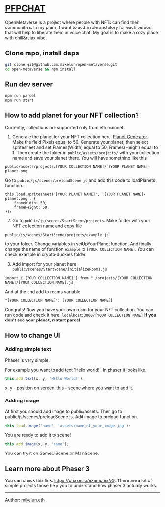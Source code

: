 # [PFPCHAT](https://meet.buildship.xyz)

OpenMetaverse is a project where people with NFTs can find their communities. In my plans, I want to add a role and story for each person, that will help to liberate them in voice chat. My goal is to make a cozy place with chill&relax vibe.


## Clone repo, install deps

``` bash
git clone git@github.com:mikelun/open-metaverse.git
cd open-metaverse && npm install
```

## Run dev server

``` bash
npm run parcel
npm run start
```

## How to add planet for your NFT collection?
Сurrently, collections are supported only from eth mainnet. 
1. Generate the planet for your NFT collection here: [Planet Generator](https://deep-fold.itch.io/pixel-planet-generator). Make the field Pixels equal to 50. Generate your planet, then select spritesheet and set Frames(Width) equal to 50, Frames(Height) equal to 1. Then create the folder in ```public/assets/projects/``` with your collection name and save your planet there. You will have something like this 
```
public/assets/projects/[YOUR COLLECTION NAME]/`[YOUR PLANET NAME]-planet.png
```
Go to ```public/js/scenes/preloadScene.js``` and add this code to loadPlanets function.: 
```
this.load.spritesheet('[YOUR PLANET NAME]', '[YOUR PLANET NAME]-planet.png', {
    frameWidth: 50,
    frameHeight: 50,
});
``` 
2. Go to ```public/js/scenes/StartScene/projects```. Make folder with your NFT collection name and copy file 
```
public/js/scenes/StartScene/projects/example.js
``` 
to your folder. Change variables in setUpYourPlanet function. And finally change the name of function ```example``` to ```[YOUR COLLECTION NAME]```. You can check example in crypto-duckies folder.  

3. Add import for your planet here  ```public/scenes/StartScene/initializeRooms.js```
```
import { [YOUR COLLECTION NAME] } from "./projects/[YOUR COLLECTION NAME]/[YOUR COLLECTION NAME].js
```
   And at the end add to rooms variable
```
"[YOUR COLLECTION NAME]": [YOUR COLLECTION NAME]]
``` 

Congrats! Now you have your own room for your NFT collection. You can run code and check it here: ```localhost:3000/[YOUR COLLECTION NAME]```
**If you don't see your planet, restart parcel**

## How to change UI 
### Adding simple text
Phaser is very simple.

For example you want to add text 'Hello world!'.
In phaser it looks like.
``` js
this.add.text(x, y, 'Hello World!'). 
```
x, y - position on screen. 
this - scene where you want to add it. 

### Adding image
At first you should add image to public/assets. 
Then go to public/js/scenes/preloadScene.js. 
Add image to preload function. 
``` js
this.load.image('name', 'assets/name_of_your_image.jpg');
```
You are ready to add it to scene!  
``` js
this.add.image(x, y, 'name');
```
You can try it on GameUIScene or MainScene. 

## Learn more about Phaser 3 
You can check this link: https://phaser.io/examples/v3. 
There are a lot of simple projects those help you to understand how phaser 3 actually works.

---
Author: [mikelun.eth](https://twitter.com/mikelun_eth)
